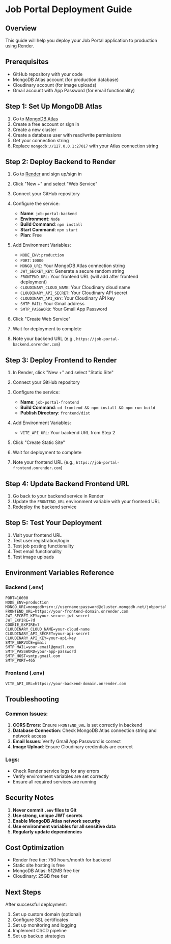 # Job Portal Deployment Guide

## Overview
This guide will help you deploy your Job Portal application to production using Render.

## Prerequisites
- GitHub repository with your code
- MongoDB Atlas account (for production database)
- Cloudinary account (for image uploads)
- Gmail account with App Password (for email functionality)

## Step 1: Set Up MongoDB Atlas

1. Go to [MongoDB Atlas](https://www.mongodb.com/atlas)
2. Create a free account or sign in
3. Create a new cluster
4. Create a database user with read/write permissions
5. Get your connection string
6. Replace `mongodb://127.0.0.1:27017` with your Atlas connection string

## Step 2: Deploy Backend to Render

1. Go to [Render](https://render.com) and sign up/sign in
2. Click "New +" and select "Web Service"
3. Connect your GitHub repository
4. Configure the service:
   - **Name**: `job-portal-backend`
   - **Environment**: `Node`
   - **Build Command**: `npm install`
   - **Start Command**: `npm start`
   - **Plan**: Free

5. Add Environment Variables:
   - `NODE_ENV`: `production`
   - `PORT`: `10000`
   - `MONGO_URI`: Your MongoDB Atlas connection string
   - `JWT_SECRET_KEY`: Generate a secure random string
   - `FRONTEND_URL`: Your frontend URL (will add after frontend deployment)
   - `CLOUDINARY_CLOUD_NAME`: Your Cloudinary cloud name
   - `CLOUDINARY_API_SECRET`: Your Cloudinary API secret
   - `CLOUDINARY_API_KEY`: Your Cloudinary API key
   - `SMTP_MAIL`: Your Gmail address
   - `SMTP_PASSWORD`: Your Gmail App Password

6. Click "Create Web Service"
7. Wait for deployment to complete
8. Note your backend URL (e.g., `https://job-portal-backend.onrender.com`)

## Step 3: Deploy Frontend to Render

1. In Render, click "New +" and select "Static Site"
2. Connect your GitHub repository
3. Configure the service:
   - **Name**: `job-portal-frontend`
   - **Build Command**: `cd frontend && npm install && npm run build`
   - **Publish Directory**: `frontend/dist`

4. Add Environment Variables:
   - `VITE_API_URL`: Your backend URL from Step 2

5. Click "Create Static Site"
6. Wait for deployment to complete
7. Note your frontend URL (e.g., `https://job-portal-frontend.onrender.com`)

## Step 4: Update Backend Frontend URL

1. Go back to your backend service in Render
2. Update the `FRONTEND_URL` environment variable with your frontend URL
3. Redeploy the backend service

## Step 5: Test Your Deployment

1. Visit your frontend URL
2. Test user registration/login
3. Test job posting functionality
4. Test email functionality
5. Test image uploads

## Environment Variables Reference

### Backend (.env)
```env
PORT=10000
NODE_ENV=production
MONGO_URI=mongodb+srv://username:password@cluster.mongodb.net/jobportal
FRONTEND_URL=https://your-frontend-domain.onrender.com
JWT_SECRET_KEY=your-secure-jwt-secret
JWT_EXPIRE=7d
COOKIE_EXPIRE=7
CLOUDINARY_CLOUD_NAME=your-cloud-name
CLOUDINARY_API_SECRET=your-api-secret
CLOUDINARY_API_KEY=your-api-key
SMTP_SERVICE=gmail
SMTP_MAIL=your-email@gmail.com
SMTP_PASSWORD=your-app-password
SMTP_HOST=smtp.gmail.com
SMTP_PORT=465
```

### Frontend (.env)
```env
VITE_API_URL=https://your-backend-domain.onrender.com
```

## Troubleshooting

### Common Issues:
1. **CORS Errors**: Ensure `FRONTEND_URL` is set correctly in backend
2. **Database Connection**: Check MongoDB Atlas connection string and network access
3. **Email Issues**: Verify Gmail App Password is correct
4. **Image Upload**: Ensure Cloudinary credentials are correct

### Logs:
- Check Render service logs for any errors
- Verify environment variables are set correctly
- Ensure all required services are running

## Security Notes

1. **Never commit `.env` files to Git**
2. **Use strong, unique JWT secrets**
3. **Enable MongoDB Atlas network security**
4. **Use environment variables for all sensitive data**
5. **Regularly update dependencies**

## Cost Optimization

- Render free tier: 750 hours/month for backend
- Static site hosting is free
- MongoDB Atlas: 512MB free tier
- Cloudinary: 25GB free tier

## Next Steps

After successful deployment:
1. Set up custom domain (optional)
2. Configure SSL certificates
3. Set up monitoring and logging
4. Implement CI/CD pipeline
5. Set up backup strategies 